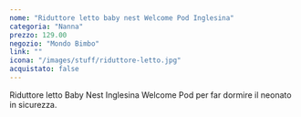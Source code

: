 ```yaml
---
nome: "Riduttore letto baby nest Welcome Pod Inglesina"
categoria: "Nanna"
prezzo: 129.00
negozio: "Mondo Bimbo"
link: ""
icona: "/images/stuff/riduttore-letto.jpg"
acquistato: false
---
```


Riduttore letto Baby Nest Inglesina Welcome Pod per far dormire il neonato in sicurezza.
